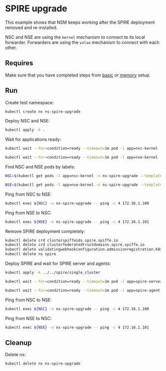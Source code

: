 # SPIRE upgrade

This example shows that NSM keeps working after the SPIRE deployment removed and re-installed.

NSC and NSE are using the `kernel` mechanism to connect to its local forwarder.
Forwarders are using the `vxlan` mechanism to connect with each other.

## Requires

Make sure that you have completed steps from [basic](../../basic) or [memory](../../memory) setup.

## Run

Create test namespace:
```bash
kubectl create ns ns-spire-upgrade
```

Deploy NSC and NSE:
```bash
kubectl apply -k .
```

Wait for applications ready:
```bash
kubectl wait --for=condition=ready --timeout=1m pod -l app=nsc-kernel -n ns-spire-upgrade
```
```bash
kubectl wait --for=condition=ready --timeout=1m pod -l app=nse-kernel -n ns-spire-upgrade
```

Find NSC and NSE pods by labels:
```bash
NSC=$(kubectl get pods -l app=nsc-kernel -n ns-spire-upgrade --template '{{range .items}}{{.metadata.name}}{{"\n"}}{{end}}')
```
```bash
NSE=$(kubectl get pods -l app=nse-kernel -n ns-spire-upgrade --template '{{range .items}}{{.metadata.name}}{{"\n"}}{{end}}')
```

Ping from NSC to NSE:
```bash
kubectl exec ${NSC} -n ns-spire-upgrade -- ping -c 4 172.16.1.100
```

Ping from NSE to NSC:
```bash
kubectl exec ${NSE} -n ns-spire-upgrade -- ping -c 4 172.16.1.101
```

Remove SPIRE deployment completely:
```bash
kubectl delete crd clusterspiffeids.spire.spiffe.io
kubectl delete crd clusterfederatedtrustdomains.spire.spiffe.io
kubectl delete validatingwebhookconfiguration.admissionregistration.k8s.io/spire-controller-manager-webhook
kubectl delete ns spire
```

Deploy SPIRE and wait for SPIRE server and agents:
```bash
kubectl apply -k ../../spire/single_cluster
```

```bash
kubectl wait --for=condition=ready --timeout=1m pod -l app=spire-server -n spire
```
```bash
kubectl wait --for=condition=ready --timeout=1m pod -l app=spire-agent -n spire
```

Ping from NSC to NSE:
```bash
kubectl exec ${NSC} -n ns-spire-upgrade -- ping -c 4 172.16.1.100
```

Ping from NSE to NSC:
```bash
kubectl exec ${NSE} -n ns-spire-upgrade -- ping -c 4 172.16.1.101
```

## Cleanup

Delete ns:
```bash
kubectl delete ns ns-spire-upgrade
```
